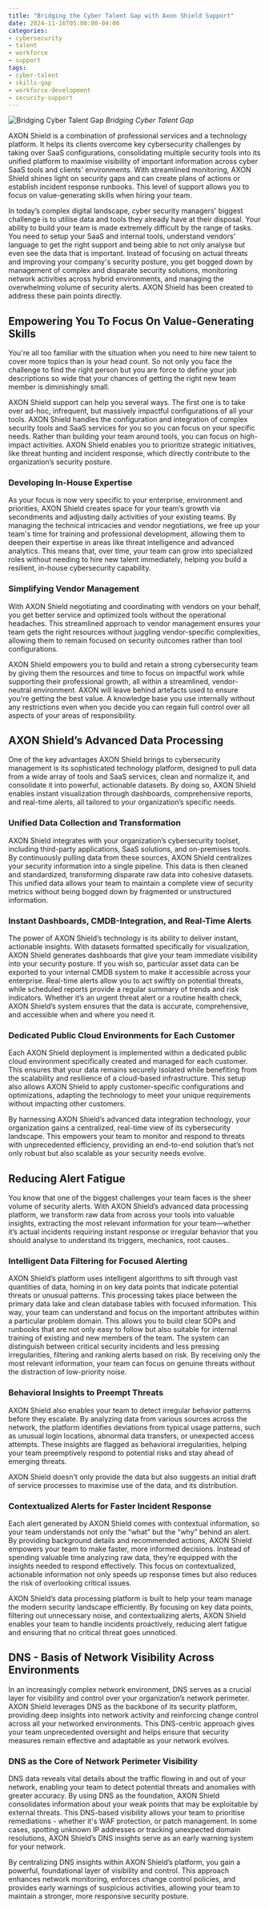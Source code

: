 ```yaml
---
title: "Bridging the Cyber Talent Gap with Axon Shield Support"
date: 2024-11-16T05:00:00-04:00
categories:
- cybersecurity
- talent
- workforce
- support
tags:
- cyber-talent
- skills-gap
- workforce-development
- security-support
---
```

![Bridging Cyber Talent Gap](/assets/images/posts/talent-gap/bridging-cyber-talent-gap.jpg)
*Bridging Cyber Talent Gap*

AXON Shield is a combination of professional services and a technology platform. It helps its clients overcome key cybersecurity challenges by taking over SaaS configurations, consolidating multiple security tools into its unified platform to maximise visibility of important information across cyber SaaS tools and clients' environments. With streamlined monitoring, AXON Shield shines light on security gaps and can create plans of actions or establish incident response runbooks. This level of support allows you to focus on value-generating skills when hiring your team.

In today’s complex digital landscape, cyber security managers' biggest challenge is to utilise data and tools they already have at their disposal. Your ability to build your team is made extremely difficult by the range of tasks. You need to setup your SaaS and internal tools, understand vendors' language to get the right support and being able to not only analyse but even see the data that is important. Instead of focusing on actual threats and improving your company's security posture, you get bogged down by management of complex and disparate security solutions, monitoring network activities across hybrid environments, and managing the overwhelming volume of security alerts. AXON Shield has been created to address these pain points directly.

Empowering You To Focus On Value-Generating Skills
--------------------------------------------------

You're all too familiar with the situation when you need to hire new talent to cover more topics than is your head count. So not only you face the challenge to find the right person but you are force to define your job descriptions so wide that your chances of getting the right new team member is diminishingly small.

AXON Shield support can help you several ways. The first one is to take over ad-hoc, infrequent, but massively impactful configurations of all your tools. AXON Shield handles the configuration and integration of complex security tools and SaaS services for you so you can focus on your specific needs. Rather than building your team around tools, you can focus on high-impact activities. AXON Shield enables you to prioritize strategic initiatives, like threat hunting and incident response, which directly contribute to the organization’s security posture.

### Developing In-House Expertise

As your focus is now very specific to your enterprise, environment and priorities, AXON Shield creates space for your team’s growth via secondments and adjusting daily activities of your existing teams. By managing the technical intricacies and vendor negotiations, we free up your team's time for training and professional development, allowing them to deepen their expertise in areas like threat intelligence and advanced analytics. This means that, over time, your team can grow into specialized roles without needing to hire new talent immediately, helping you build a resilient, in-house cybersecurity capability.

### Simplifying Vendor Management

With AXON Shield negotiating and coordinating with vendors on your behalf, you get better service and optimized tools without the operational headaches. This streamlined approach to vendor management ensures your team gets the right resources without juggling vendor-specific complexities, allowing them to remain focused on security outcomes rather than tool configurations.

AXON Shield empowers you to build and retain a strong cybersecurity team by giving them the resources and time to focus on impactful work while supporting their professional growth, all within a streamlined, vendor-neutral environment. AXON will leave behind artefacts used to ensure you're getting the best value. A knowledge base you use internally without any restrictions even when you decide you can regain full control over all aspects of your areas of responsibility.

AXON Shield’s Advanced Data Processing
--------------------------------------

One of the key advantages AXON Shield brings to cybersecurity management is its sophisticated technology platform, designed to pull data from a wide array of tools and SaaS services, clean and normalize it, and consolidate it into powerful, actionable datasets. By doing so, AXON Shield enables instant visualization through dashboards, comprehensive reports, and real-time alerts, all tailored to your organization’s specific needs.

### Unified Data Collection and Transformation

AXON Shield integrates with your organization’s cybersecurity toolset, including third-party applications, SaaS solutions, and on-premises tools. By continuously pulling data from these sources, AXON Shield centralizes your security information into a single pipeline. This data is then cleaned and standardized, transforming disparate raw data into cohesive datasets. This unified data allows your team to maintain a complete view of security metrics without being bogged down by fragmented or unstructured information.

### Instant Dashboards, CMDB-Integration, and Real-Time Alerts

The power of AXON Shield’s technology is its ability to deliver instant, actionable insights. With datasets formatted specifically for visualization, AXON Shield generates dashboards that give your team immediate visibility into your security posture. If you wish so, particular asset data can be exported to your internal CMDB system to make it accessible across your enterprise. Real-time alerts allow you to act swiftly on potential threats, while scheduled reports provide a regular summary of trends and risk indicators. Whether it’s an urgent threat alert or a routine health check, AXON Shield’s system ensures that the data is accurate, comprehensive, and accessible when and where you need it.

### Dedicated Public Cloud Environments for Each Customer

Each AXON Shield deployment is implemented within a dedicated public cloud environment specifically created and managed for each customer. This ensures that your data remains securely isolated while benefiting from the scalability and resilience of a cloud-based infrastructure. This setup also allows AXON Shield to apply customer-specific configurations and optimizations, adapting the technology to meet your unique requirements without impacting other customers.

By harnessing AXON Shield’s advanced data integration technology, your organization gains a centralized, real-time view of its cybersecurity landscape. This empowers your team to monitor and respond to threats with unprecedented efficiency, providing an end-to-end solution that’s not only robust but also scalable as your security needs evolve.

Reducing Alert Fatigue
----------------------

You know that one of the biggest challenges your team faces is the sheer volume of security alerts. With AXON Shield’s advanced data processing platform, we transform raw data from across your tools into valuable insights, extracting the most relevant information for your team—whether it’s actual incidents requiring instant response or irregular behavior that you should analyse to understand its triggers, mechanics, root causes..

### Intelligent Data Filtering for Focused Alerting

AXON Shield’s platform uses intelligent algorithms to sift through vast quantities of data, homing in on key data points that indicate potential threats or unusual patterns. This processing takes place between the primary data lake and clean database tables with focused information. This way, your team can understand and focus on the important attributes within a particular problem domain. This allows you to build clear SOPs and runbooks that are not only easy to follow but also suitable for internal training of existing and new members of the team. The system can distinguish between critical security incidents and less pressing irregularities, filtering and ranking alerts based on risk. By receiving only the most relevant information, your team can focus on genuine threats without the distraction of low-priority noise.

### Behavioral Insights to Preempt Threats

AXON Shield also enables your team to detect irregular behavior patterns before they escalate. By analyzing data from various sources across the network, the platform identifies deviations from typical usage patterns, such as unusual login locations, abnormal data transfers, or unexpected access attempts. These insights are flagged as behavioral irregularities, helping your team preemptively respond to potential risks and stay ahead of emerging threats.

AXON Shield doesn't only provide the data but also suggests an initial draft of service processes to maximise use of the data, and its distribution.

### Contextualized Alerts for Faster Incident Response

Each alert generated by AXON Shield comes with contextual information, so your team understands not only the “what” but the “why” behind an alert. By providing background details and recommended actions, AXON Shield empowers your team to make faster, more informed decisions. Instead of spending valuable time analyzing raw data, they’re equipped with the insights needed to respond effectively. This focus on contextualized, actionable information not only speeds up response times but also reduces the risk of overlooking critical issues.

AXON Shield’s data processing platform is built to help your team manage the modern security landscape efficiently. By focusing on key data points, filtering out unnecessary noise, and contextualizing alerts, AXON Shield enables your team to handle incidents proactively, reducing alert fatigue and ensuring that no critical threat goes unnoticed.

DNS - Basis of Network Visibility Across Environments
-----------------------------------------------------

In an increasingly complex network environment, DNS serves as a crucial layer for visibility and control over your organization’s network perimeter. AXON Shield leverages DNS as the backbone of its security platform, providing deep insights into network activity and reinforcing change control across all your networked environments. This DNS-centric approach gives your team unprecedented oversight and helps ensure that security measures remain effective and adaptable as your network evolves.

### DNS as the Core of Network Perimeter Visibility

DNS data reveals vital details about the traffic flowing in and out of your network, enabling your team to detect potential threats and anomalies with greater accuracy. By using DNS as the foundation, AXON Shield consolidates information about your weak points that may be exploitable by external threats. This DNS-based visibility allows your team to prioritise remediations - whether it's WAF protection, or patch management. In some cases, spotting unknown IP addresses or tracking unexpected domain resolutions, AXON Shield’s DNS insights serve as an early warning system for your network.

By centralizing DNS insights within AXON Shield’s platform, you gain a powerful, foundational layer of visibility and control. This approach enhances network monitoring, enforces change control policies, and provides early warnings of suspicious activities, allowing your team to maintain a stronger, more responsive security posture.